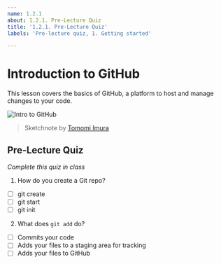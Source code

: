 ```yaml
---
name: 1.2.1
about: 1.2.1. Pre-Lecture Quiz
title: '1.2.1. Pre-Lecture Quiz'
labels: 'Pre-lecture quiz, 1. Getting started'

---
```

# Introduction to GitHub

This lesson covers the basics of GitHub, a platform to host and manage changes to your code.

![Intro to GitHub](images/webdev101-github.png)
> Sketchnote by [Tomomi Imura](https://twitter.com/girlie_mac)

## Pre-Lecture Quiz

*Complete this quiz in class*

1. How do you create a Git repo?

- [ ] git create
- [ ] git start
- [ ] git init

2. What does `git add` do?

- [ ] Commits your code
- [ ] Adds your files to a staging area for tracking
- [ ] Adds your files to GitHub
